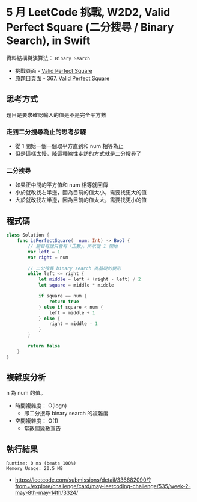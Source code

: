 # 5 月 LeetCode 挑戰, W2D2, Valid Perfect Square (二分搜尋 / Binary Search), in Swift

資料結構與演算法： `Binary Search`

- 挑戰頁面 - [Valid Perfect Square](https://leetcode.com/explore/challenge/card/may-leetcoding-challenge/535/week-2-may-8th-may-14th/3324/)
- 原題目頁面 - [367. Valid Perfect Square](https://leetcode.com/problems/valid-perfect-square/)

## 思考方式

題目是要求確認輸入的值是不是完全平方數

### 走到二分搜尋為止的思考步驟

- 從 1 開始一個一個取平方直到和 num 相等為止
- 但是這樣太慢，降這種線性走訪的方式就是二分搜尋了

### 二分搜尋

- 如果正中間的平方值和 num 相等就回傳
- 小於就改找右半邊，因為目前的值太小，需要找更大的值
- 大於就改找左半邊，因為目前的值太大，需要找更小的值

## 程式碼

``` swift
class Solution {
    func isPerfectSquare(_ num: Int) -> Bool {
        // 題目有說只會有「正數」，所以從 1 開始
        var left = 1
        var right = num

        // 二分搜尋 binary search 為基礎的變形
        while left <= right {
            let middle = left + (right - left) / 2
            let square = middle * middle

            if square == num {
                return true
            } else if square < num {
                left = middle + 1
            } else {
                right = middle - 1
            }
        }

        return false
    }
}
```

## 複雜度分析

n 為 num 的值。

- 時間複雜度： O(logn)
  - 即二分搜尋 binary search 的複雜度
- 空間複雜度： O(1)
  - 常數個變數宣告

## 執行結果

``` text
Runtime: 0 ms (beats 100%)
Memory Usage: 20.5 MB
```

- <https://leetcode.com/submissions/detail/336682090/?from=/explore/challenge/card/may-leetcoding-challenge/535/week-2-may-8th-may-14th/3324/>

